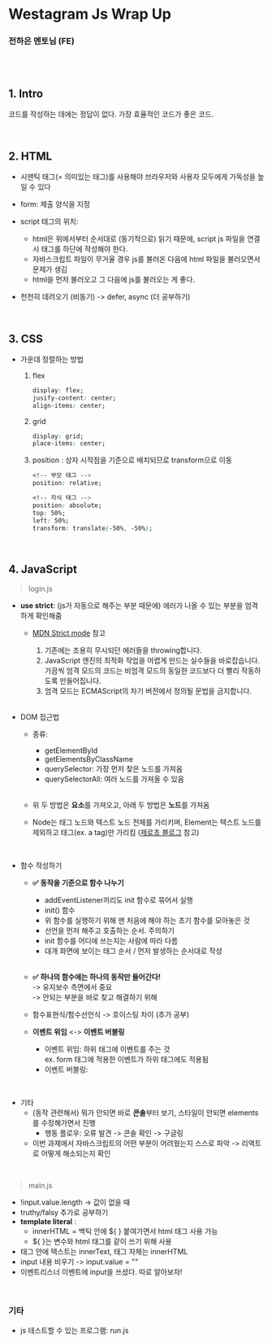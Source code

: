 # Westagram Js Wrap Up

### 전하은 멘토님 (FE)

<br><br>

## 1. Intro

코드를 작성하는 데에는 정답이 없다. 가장 효율적인 코드가 좋은 코드.

<br>

## 2. HTML

- 시맨틱 태그(= 의미있는 태그)를 사용해야 브라우저와 사용자 모두에게 가독성을 높일 수 있다
- form: 제출 양식을 지정
- script 태그의 위치:

  - html은 위에서부터 순서대로 (동기적으로) 읽기 때문에, script js 파일을 연결시 태그를 하단에 작성해야 한다.
  - 자바스크립트 파일이 무거울 경우 js를 불러온 다음에 html 파일을 불러오면서 문제가 생김
  - html을 먼저 불러오고 그 다음에 js를 불러오는 게 좋다.

- 천천히 데려오기 (비동기) -> defer, async (더 공부하기)

<br>

## 3. CSS

- 가운데 정렬하는 방법

  1.  flex

      ```css
      display: flex;
      jusify-content: center;
      align-items: center;
      ```

  2.  grid

      ```css
      display: grid;
      place-items: center;
      ```

  3.  position
      : 상자 시작점을 기준으로 배치되므로 transform으로 이동

      ```css
      <!-- 부모 태그 -->
      position: relative;

      <!-- 자식 태그 -->
      position: absolute;
      top: 50%;
      left: 50%;
      transform: translate(-50%, -50%);
      ```

<br>

## 4. JavaScript

> login.js

- **use strict**: (js가 자동으로 해주는 부분 때문에) 에러가 나올 수 있는 부분을 엄격하게 확인해줌

  - [MDN Strict mode](https://developer.mozilla.org/ko/docs/Web/JavaScript/Reference/Strict_mode) 참고

    1. 기존에는 조용히 무시되던 에러들을 throwing합니다.
    2. JavaScript 엔진의 최적화 작업을 어렵게 만드는 실수들을 바로잡습니다. 가끔씩 엄격 모드의 코드는 비엄격 모드의 동일한 코드보다 더 빨리 작동하도록 만들어집니다.
    3. 엄격 모드는 ECMAScript의 차기 버전에서 정의될 문법을 금지합니다.

    <br>

- DOM 접근법

  - 종류:

    - getElementById
    - getElementsByClassName
    - querySelector: 가장 먼저 찾은 노드를 가져옴
    - querySelectorAll: 여러 노드를 가져올 수 있음

    <br>

  - 위 두 방법은 **요소**를 가져오고, 아래 두 방법은 **노드**를 가져옴
  - Node는 태그 노드와 텍스트 노드 전체를 가리키며, Element는 텍스트 노드를 제외하고 태그(ex. a tag)만 가리킴 ([제로초 블로그](https://www.zerocho.com/category/JavaScript/post/573b4165a54b5e8427432948) 참고)

<br>

- 함수 작성하기

  - **✅ 동작을 기준으로 함수 나누기** <br>

    - addEventListener끼리도 init 함수로 묶어서 실행
    - init() 함수
    - 위 함수를 실행하기 위해 맨 처음에 해야 하는 초기 함수를 모아놓은 것
    - 선언을 먼저 해주고 호출하는 순서. 주의하기
    - init 함수를 어디에 쓰는지는 사람에 따라 다름
    - 대개 화면에 보이는 태그 순서 / 먼저 발생하는 순서대로 작성

    <br>

  - **✅ 하나의 함수에는 하나의 동작만 들어간다!**
    <br> -> 유지보수 측면에서 중요
    <br> -> 안되는 부분을 바로 찾고 해결하기 위해

  - 함수표현식/함수선언식 -> 호이스팅 차이 (추가 공부)

  - **이벤트 위임** <-> **이벤트 버블링**
    - 이벤트 위임: 하위 태그에 이벤트를 주는 것 <br>
      ex. form 태그에 적용한 이벤트가 하위 태그에도 적용됨
    - 이벤트 버블링:

<br>

- 기타
  - (동작 관련해서) 뭐가 안되면 바로 **콘솔**부터 보기, 스타일이 안되면 elements를 수정해가면서 진행
    - 행동 플로우: 오류 발견 -> 콘솔 확인 -> 구글링
  - 이번 과제에서 자바스크립트의 어떤 부분이 어려웠는지 스스로 파악 -> 리액트로 어떻게 해소되는지 확인

<br>

> main.js

- !input.value.length -> 값이 없을 때
- truthy/falsy 추가로 공부하기
- **template literal** :
  - innerHTML = 백틱 안에 ${ } 붙여가면서 html 태그 사용 가능
  - ${ }는 변수와 html 태그를 같이 쓰기 위해 사용
- 태그 안에 텍스트는 innerText, 태그 자체는 innerHTML
- input 내용 비우기 -> input.value = ""
- 이벤트리스너 이벤트에 input을 쓰셨다. 따로 알아보자!

<br>

### 기타

- js 테스트할 수 있는 프로그램: run.js
